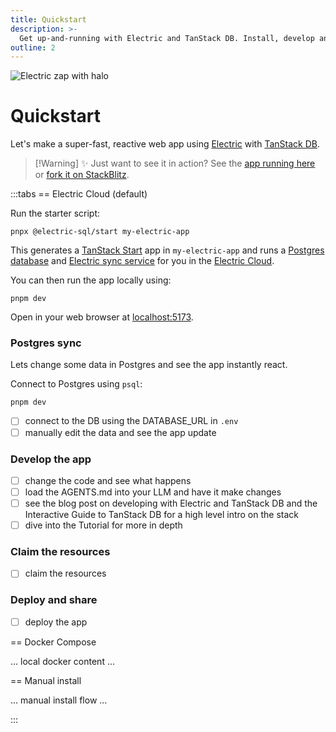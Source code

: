 ```yaml
---
title: Quickstart
description: >-
  Get up-and-running with Electric and TanStack DB. Install, develop and deploy a super-fast, reactive web app, based on real-time sync of your Postgres data.
outline: 2
---
```


<p class="intro-zap-container">
  <img src="/img/home/zap-with-halo.svg"
      alt="Electric zap with halo"
      class="intro-zap"
  />
</p>

# Quickstart

Let's make a super-fast, reactive web app <span class="no-wrap-xs">using [Electric](/product/electric) with [TanStack&nbsp;DB](#product/tanstack-db)</span>.

<div style="max-width: 632px">

> [!Warning] ✨ Just want to see it in action?
> See the [app running here](https://quickstart.examples.electric-sql.com) or [fork it on StackBlitz](https://stackblitz.com/fork/github/electric-sql/quickstart).

</div>

:::tabs
== Electric Cloud (default)

Run the starter script:

```shell
pnpx @electric-sql/start my-electric-app
```

This generates a [TanStack Start](https://tanstack.com/start/latest/docs/framework/react/overview) app in `my-electric-app` and runs a [Postgres database](https://electric-sql.com/docs/guides/deployment#_1-running-postgres) and [Electric sync service](https://electric-sql.com/docs/guides/deployment#_2-running-electric) for you in the [Electric Cloud](/product/cloud).

You can then run the app locally using:

```shell
pnpm dev
```

Open in your web browser at [localhost:5173](http://localhost:5173).

### Postgres sync

Lets change some data in Postgres and see the app instantly react.

Connect to Postgres using `psql`:

```shell
pnpm dev
```

- [ ] connect to the DB using the DATABASE_URL in `.env`
- [ ] manually edit the data and see the app update

### Develop the app

- [ ] change the code and see what happens
- [ ] load the AGENTS.md into your LLM and have it make changes
- [ ] see the blog post on developing with Electric and TanStack DB and the Interactive Guide to TanStack DB for a high level intro on the stack
- [ ] dive into the Tutorial for more in depth

### Claim the resources

- [ ] claim the resources

### Deploy and share

- [ ] deploy the app

== Docker Compose

... local docker content ...

== Manual install

... manual install flow ...

:::
